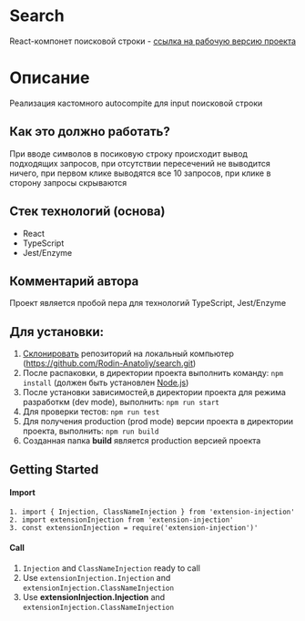 # Search
React-компонет поисковой строки - [cсылка на рабочую версию проекта](https://rodin-anatoliy.github.io/search/)


# Описание
Реализация кастомного autocompite для input поисковой строки


## Как это должно работать?

При вводе символов в посиковую строку проиcходит вывод подходящих запросов, при отсутствии пересечений не выводится ничего, при первом клике выводятся все 10 запросов, при клике в сторону запросы скрываются

## Стек технологий (основа)
- React
- TypeScript
- Jest/Enzyme

## Комментарий автора

Проект является пробой пера для технологий TypeScript, Jest/Enzyme

## Для установки:
1. [Склонировать](https://git-scm.com/book/ru/v2/Appendix-C%3A-%D0%9A%D0%BE%D0%BC%D0%B0%D0%BD%D0%B4%D1%8B-Git-%D0%9A%D0%BB%D0%BE%D0%BD%D0%B8%D1%80%D0%BE%D0%B2%D0%B0%D0%BD%D0%B8%D0%B5-%D0%B8-%D1%81%D0%BE%D0%B7%D0%B4%D0%B0%D0%BD%D0%B8%D0%B5-%D1%80%D0%B5%D0%BF%D0%BE%D0%B7%D0%B8%D1%82%D0%BE%D1%80%D0%B8%D0%B5%D0%B2) репозиторий на локальный компьютер  (https://github.com/Rodin-Anatoliy/search.git)
1. После распаковки, в директории проекта выполнить команду: 
    ```npm install``` 
(должен быть установлен [Node.js](https://nodejs.org/en/))
2. После установки зависимостей,в директории проекта для режима разработкм (dev mode), выполнить:
    ```npm run start```
3. Для проверки тестов:
    ```npm run test```
4. Для получения production (prod mode) версии проекта в директории проекта, выполнить:
    ```npm run build```
5. Созданная папка **build** является production версией проекта

## Getting Started
#### Import
```1. import { Injection, ClassNameInjection } from 'extension-injection'```  
```2. import extensionInjection from 'extension-injection'```  
```3. const extensionInjection = require('extension-injection')'```  
#### Call
1. ```Injection``` and ```ClassNameInjection``` ready to call
2. Use ```extensionInjection.Injection``` and ```extensionInjection.ClassNameInjection```
3. Use **extensionInjection.Injection** and ```extensionInjection.ClassNameInjection```
##
